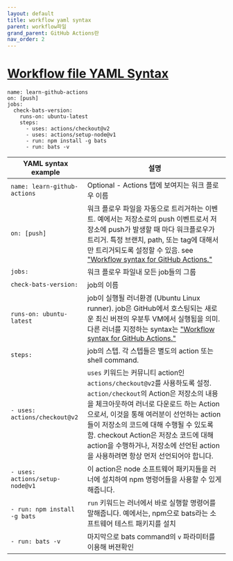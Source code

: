 ```yaml
---
layout: default
title: workflow yaml syntax
parent: workflow파일
grand_parent: GitHub Actions란
nav_order: 2
---
```




# [Workflow file YAML Syntax](https://docs.github.com/en/enterprise-server@3.1/actions/learn-github-actions/introduction-to-github-actions#create-an-example-workflow)

```
name: learn-github-actions
on: [push]
jobs:
  check-bats-version:
    runs-on: ubuntu-latest
    steps:
      - uses: actions/checkout@v2
      - uses: actions/setup-node@v1
      - run: npm install -g bats
      - run: bats -v
```


YAML syntax example | 설명
--|--
`name: learn-github-actions` | Optional - Actions 탭에 보여지는 워크 플로우 이름 
`on: [push]` | 워크 플로우 파일을 자동으로 트리거하는 이벤트. 예에서는 저장소로의 push 이벤트로서 저장소에 push가 발생할 때 마다 워크플로우가 트리거. 특정 브랜치, path, 또는 tag에 대해서만 트리거되도록 설정할 수 있음. see ["Workflow syntax for GitHub Actions."](https://docs.github.com/actions/reference/workflow-syntax-for-github-actions#onpushpull_requestpaths)
`jobs:` | 워크 플로우 파일내 모든 job들의 그룹 
`check-bats-version:` | job의 이름 
  `runs-on: ubuntu-latest` | job이 실행될 러너환경 (Ubuntu Linux runner). job은 GitHub에서 호스팅되는 새로운 최신 버젼의 우분투 VM에서 실행됨을 의미. 다른 러너를 지정하는 syntax는 ["Workflow syntax for GitHub Actions."](https://docs.github.com/en/actions/reference/workflow-syntax-for-github-actions#jobsjob_idruns-on)
  `steps:` | job의 스텝. 각 스텝들은 별도의 action 또는 shell command.
  | `- uses: actions/checkout@v2` | `uses` 키워드는 커뮤니티 action인 `actions/checkout@v2`를 사용하도록 설정. `action/checkout`의 Action은 저장소의 내용을 체크아웃하여 러너로 다운로드 하는 Action으로서, 이것을 통해 여러분이 선언하는 action들이 저장소의 코드에 대해 수행될 수 있도록 함. checkout Action은 저장소 코드에 대해 action을 수행하거나, 저장소에 선언된 action을 사용하려면 항상 먼저 선언되어야 합니다.   
  | `- uses: actions/setup-node@v1` | 이 action은 node 소프트웨어 패키지들을 러너에 설치하여 npm 명령어들을 사용할 수 있게 해줍니다. 
  | `- run: npm install -g bats` | `run` 키워드는 러너에서 바로 실행할 명령어를 말해줍니다. 예에서는, npm으로 bats라는 소프트웨어 테스트 패키지를 설치 
  | `- run: bats -v` | 마지막으로 bats command의 `v` 파라미터를 이용해 버젼확인
